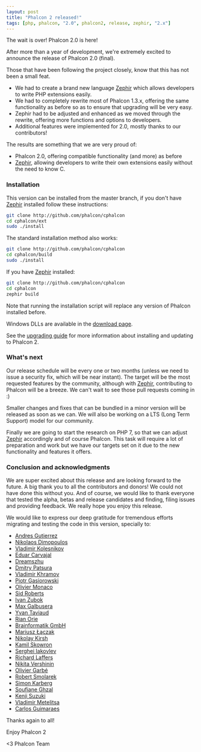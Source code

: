 ```yaml
---
layout: post
title: "Phalcon 2 released!"
tags: [php, phalcon, "2.0", phalcon2, release, zephir, "2.x"]
---
```


The wait is over! Phalcon 2.0 is here!

After more than a year of development, we're extremely excited to announce the release of Phalcon 2.0 (final).

Those that have been following the project closely, know that this has not been a small feat.

- We had to create a brand new language [Zephir](http://www.zephir-lang.com) which allows developers to write PHP extensions easily.
- We had to completely rewrite most of Phalcon 1.3.x, offering the same functionality as before so as to ensure that upgrading will be very easy.
- Zephir had to be adjusted and enhanced as we moved through the rewrite, offering more functions and options to developers.
- Additional features were implemented for 2.0, mostly thanks to our contributors!

The results are something that we are very proud of:

- Phalcon 2.0, offering compatible functionality (and more) as before
- [Zephir](http://www.zephir-lang.com), allowing developers to write their own extensions easily without the need to know C.

### Installation

This version can be installed from the master branch, if you don't have [Zephir](http://www.zephir-lang.com) installed follow these instructions:

```sh
git clone http://github.com/phalcon/cphalcon
cd cphalcon/ext
sudo ./install
```

The standard installation method also works:

```sh
git clone http://github.com/phalcon/cphalcon
cd cphalcon/build
sudo ./install
```

If you have [Zephir](http://www.zephir-lang.com) installed:

```sh
git clone http://github.com/phalcon/cphalcon
cd cphalcon
zephir build
```

Note that running the installation script will replace any version of Phalcon installed before.

Windows DLLs are available in the [download page](https://phalconphp.com/en/download/windows).

See the [upgrading guide](https://blog.phalconphp.com/post/guide-upgrading-to-phalcon-2) for more information about installing and updating to Phalcon 2.

### What's next

Our release schedule will be every one or two months (unless we need to issue a security fix, which will be near instant). The target will be the most requested features by the community, although with [Zephir](http://www.zephir-lang.com), contributing to Phalcon will be a breeze. We can't wait to see those pull requests coming in :)

Smaller changes and fixes that can be bundled in a minor version will be released as soon as we can. We will also be working on a LTS (Long Term Support) model for our community.

Finally we are going to start the research on PHP 7, so that we can adjust [Zephir](http://www.zephir-lang.com) accordingly and of course Phalcon. This task will require a lot of preparation and work but we have our targets set on it due to the new functionality and features it offers.

### Conclusion and acknowledgments

We are super excited about this release and are looking forward to the future. A big thank you to all the contributors and donors! We could not have done this without you. And of course, we would like to thank everyone that tested the alpha, betas and release candidates and finding, filing issues and providing feedback. We really hope you enjoy this release.

We would like to express our deep gratitude for tremendous efforts migrating and testing the code in this version, specially to:

- [Andres Gutierrez](https://github.com/andresgutierrez)
- [Nikolaos Dimopoulos](https://github.com/niden)
- [Vladimir Kolesnikov](https://github.com/sjinks)
- [Eduar Carvajal](https://github.com/carvajaldiazeduar)
- [Dreamszhu](https://github.com/dreamsxin)
- [Dmitry Patsura](https://github.com/ovr)
- [Vladimir Khramov](https://github.com/quantum13)
- [Piotr Gasiorowski](https://github.com/WooDzu)
- [Olivier Monaco](https://github.com/olivier-monaco)
- [Sid Roberts](https://github.com/SidRoberts)
- [Ivan Zubok](https://github.com/akaNightmare)
- [Max Galbusera](https://github.com/maxgalbu)
- [Yvan Taviaud](https://github.com/dugwood)
- [Rian Orie](https://github.com/rianorie)
- [Brainformatik GmbH](https://github.com/brainformatik)
- [Mariusz Łączak](https://github.com/mruz)
- [Nikolay Kirsh](https://github.com/xboston)
- [Kamil Skowron](https://github.com/Cinderella-Man)
- [Serghei Iakovlev](https://github.com/sergeyklay)
- [Richard Laffers](https://github.com/rlaffers)
- [Nikita Vershinin](https://github.com/endeveit)
- [Olivier Garbé](https://github.com/ogarbe)
- [Robert Smolarek](https://github.com/fogcity)
- [Simon Karberg](https://github.com/zyxep)
- [Soufiane Ghzal](https://github.com/gsouf)
- [Kenji Suzuki](https://github.com/kenjis)
- [Vladimir Metelitsa](https://github.com/Green-Cat)
- [Carlos Guimaraes](https://github.com/cvsguimaraes)

Thanks again to all!

Enjoy Phalcon 2


<3 Phalcon Team
